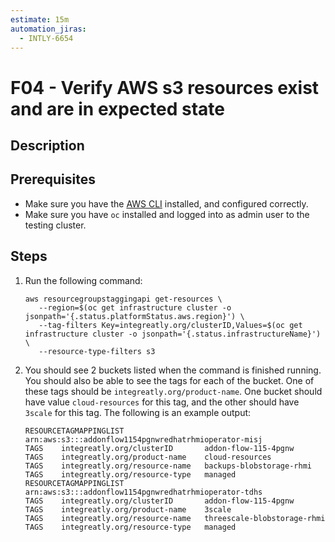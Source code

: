```yaml
---
estimate: 15m
automation_jiras:
  - INTLY-6654
---
```


# F04 - Verify AWS s3 resources exist and are in expected state

## Description

## Prerequisites

- Make sure you have the [AWS CLI](https://aws.amazon.com/cli/) installed, and configured correctly.
- Make sure you have `oc` installed and logged into as admin user to the testing cluster.

## Steps

1. Run the following command:
   ```
   aws resourcegroupstaggingapi get-resources \
      --region=$(oc get infrastructure cluster -o jsonpath='{.status.platformStatus.aws.region}') \
      --tag-filters Key=integreatly.org/clusterID,Values=$(oc get infrastructure cluster -o jsonpath='{.status.infrastructureName}') \
      --resource-type-filters s3
   ```
2. You should see 2 buckets listed when the command is finished running. You should also be able to see the tags for each of the bucket. One of these tags should be `integreatly.org/product-name`. One bucket should have value `cloud-resources` for this tag, and the other should have `3scale` for this tag. The following is an example output:
   ```
   RESOURCETAGMAPPINGLIST  arn:aws:s3:::addonflow1154pgnwredhatrhmioperator-misj
   TAGS    integreatly.org/clusterID       addon-flow-115-4pgnw
   TAGS    integreatly.org/product-name    cloud-resources
   TAGS    integreatly.org/resource-name   backups-blobstorage-rhmi
   TAGS    integreatly.org/resource-type   managed
   RESOURCETAGMAPPINGLIST  arn:aws:s3:::addonflow1154pgnwredhatrhmioperator-tdhs
   TAGS    integreatly.org/clusterID       addon-flow-115-4pgnw
   TAGS    integreatly.org/product-name    3scale
   TAGS    integreatly.org/resource-name   threescale-blobstorage-rhmi
   TAGS    integreatly.org/resource-type   managed
   ```
